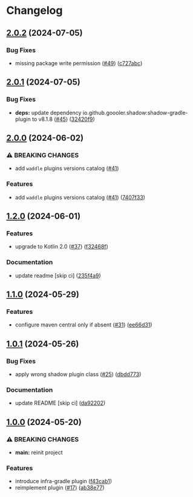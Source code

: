 # Changelog

## [2.0.2](https://github.com/GrassMC/waddle/compare/v2.0.1...v2.0.2) (2024-07-05)


### Bug Fixes

* missing package write permission ([#49](https://github.com/GrassMC/waddle/issues/49)) ([c727abc](https://github.com/GrassMC/waddle/commit/c727abc8f30ce044ba3611cbaad90a898a11cd0b))

## [2.0.1](https://github.com/GrassMC/waddle/compare/v2.0.0...v2.0.1) (2024-07-05)


### Bug Fixes

* **deps:** update dependency io.github.goooler.shadow:shadow-gradle-plugin to v8.1.8 ([#45](https://github.com/GrassMC/waddle/issues/45)) ([32420f9](https://github.com/GrassMC/waddle/commit/32420f9aab64778c4c2da8fb4e1e6d660aa7b0c1))

## [2.0.0](https://github.com/GrassMC/waddle/compare/v1.2.0...v2.0.0) (2024-06-02)


### ⚠ BREAKING CHANGES

* add `waddle` plugins versions catalog ([#41](https://github.com/GrassMC/waddle/issues/41))

### Features

* add `waddle` plugins versions catalog ([#41](https://github.com/GrassMC/waddle/issues/41)) ([7407f33](https://github.com/GrassMC/waddle/commit/7407f33f991411bf75332029c3a02db3469ce3a1))

## [1.2.0](https://github.com/GrassMC/waddle/compare/v1.1.0...v1.2.0) (2024-06-01)


### Features

* upgrade to Kotlin 2.0 ([#37](https://github.com/GrassMC/waddle/issues/37)) ([f32468f](https://github.com/GrassMC/waddle/commit/f32468fab550e619167746e51e760283a321d9da))


### Documentation

* update readme [skip ci] ([235f4a9](https://github.com/GrassMC/waddle/commit/235f4a954d1157f584ba68fb749c411fbec7c642))

## [1.1.0](https://github.com/GrassMC/waddle/compare/v1.0.1...v1.1.0) (2024-05-29)


### Features

* configure maven central only if absent ([#31](https://github.com/GrassMC/waddle/issues/31)) ([ee66d31](https://github.com/GrassMC/waddle/commit/ee66d31cdac419ccd6225415b54ba3778ed48e59))

## [1.0.1](https://github.com/GrassMC/waddle/compare/v1.0.0...v1.0.1) (2024-05-26)


### Bug Fixes

* apply wrong shadow plugin class ([#25](https://github.com/GrassMC/waddle/issues/25)) ([dbdd773](https://github.com/GrassMC/waddle/commit/dbdd773d1a295f17ca8ecb129c79f4e48d1ecd96))


### Documentation

* update README [skip ci] ([da92202](https://github.com/GrassMC/waddle/commit/da92202b912658d9bf3bed2aaf08917ffd3c198c))

## [1.0.0](https://github.com/GrassMC/waddle/compare/v1.0.0-SNAPSHOT...v1.0.0) (2024-05-20)


### ⚠ BREAKING CHANGES

* **main:** reinit project

### Features

* introduce infra-gradle plugin ([f43cab1](https://github.com/GrassMC/waddle/commit/f43cab19ebe87a3ffe2475300516df54db6a8582))
* reimplement plugin ([#17](https://github.com/GrassMC/waddle/issues/17)) ([ab38e77](https://github.com/GrassMC/waddle/commit/ab38e775c8a95d0f5af7319e053131e6fb554919))
